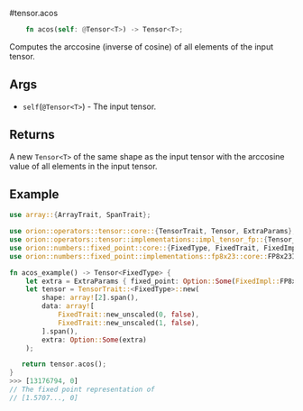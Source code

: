 #tensor.acos

```rust
    fn acos(self: @Tensor<T>) -> Tensor<T>;
```

Computes the arccosine (inverse of cosine) of all elements of the input tensor.

## Args

* `self`(`@Tensor<T>`) - The input tensor.


## Returns

A new `Tensor<T>` of the same shape as the input tensor with 
the arccosine value of all elements in the input tensor.

## Example

```rust
use array::{ArrayTrait, SpanTrait};

use orion::operators::tensor::core::{TensorTrait, Tensor, ExtraParams};
use orion::operators::tensor::implementations::impl_tensor_fp::{Tensor_fp};
use orion::numbers::fixed_point::core::{FixedType, FixedTrait, FixedImpl};
use orion::numbers::fixed_point::implementations::fp8x23::core::FP8x23Impl;

fn acos_example() -> Tensor<FixedType> {
    let extra = ExtraParams { fixed_point: Option::Some(FixedImpl::FP8x23) };
    let tensor = TensorTrait::<FixedType>::new(
        shape: array![2].span(),
        data: array![
            FixedTrait::new_unscaled(0, false),
            FixedTrait::new_unscaled(1, false),
        ].span(),
        extra: Option::Some(extra)
    );

   return tensor.acos();
}
>>> [13176794, 0]
// The fixed point representation of
// [1.5707..., 0]
```
